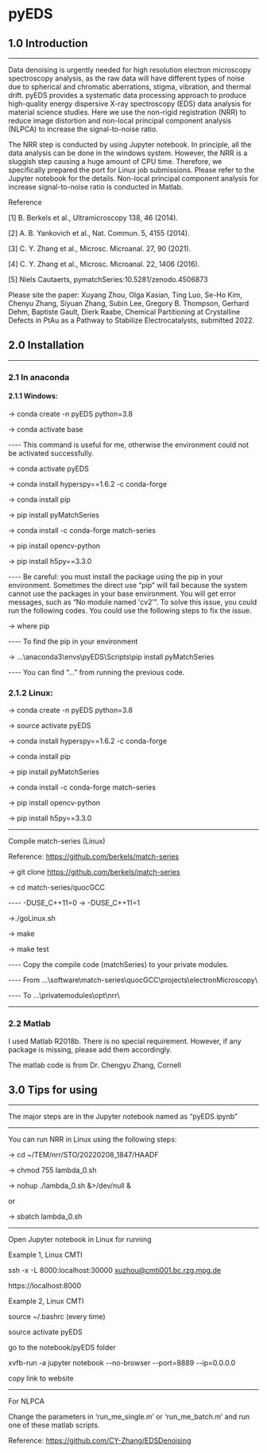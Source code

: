 # pyEDS

## 1.0 Introduction
__________________________________________________________________________________________________________________________________________________________________

Data denoising is urgently needed for high resolution electron microscopy spectroscopy analysis, as the raw data will have different types of noise due to spherical and chromatic aberrations, stigma, vibration, and thermal drift. pyEDS provides a systematic data processing approach to produce high-quality energy dispersive X-ray spectroscopy (EDS) data analysis for material science studies. Here we use the non-rigid registration (NRR) to reduce image distortion and non-local principal component analysis (NLPCA) to increase the signal-to-noise ratio.

The NRR step is conducted by using Jupyter notebook. In principle, all the data analysis can be done in the windows system. However, the NRR is a sluggish step causing a huge amount of CPU time. Therefore, we specifically prepared the port for Linux job submissions. Please refer to the Jupyter notebook for the details. 
Non-local principal component analysis for increase signal-to-noise ratio is conducted in Matlab.  

Reference

[1] B. Berkels et al., Ultramicroscopy 138, 46 (2014).

[2] A. B. Yankovich et al., Nat. Commun. 5, 4155 (2014).

[3] C. Y. Zhang et al., Microsc. Microanal. 27, 90 (2021).

[4] C. Y. Zhang et al., Microsc. Microanal. 22, 1406 (2016).

[5] Niels Cautaerts, pymatchSeries:10.5281/zenodo.4506873

Please site the paper: Xuyang Zhou, Olga Kasian, Ting Luo, Se-Ho Kim, Chenyu Zhang, Siyuan Zhang, Subin Lee, Gregory B. Thompson, Gerhard Dehm, Baptiste Gault, Dierk Raabe, Chemical Partitioning at Crystalline Defects in PtAu as a Pathway to Stabilize Electrocatalysts, submitted 2022.

## 2.0 Installation

__________________________________________________________________________________________________________________________________________________________________

### 2.1 In anaconda

#### 2.1.1 Windows:

-> conda create -n pyEDS python=3.8

-> conda activate base

---- This command is useful for me, otherwise the environment could not be activated successfully. 

-> conda activate pyEDS

-> conda install hyperspy==1.6.2 -c conda-forge

-> conda install pip

-> pip install pyMatchSeries

-> conda install -c conda-forge match-series

-> pip install opencv-python

-> pip install h5py==3.3.0

---- Be careful: you must install the package using the pip in your environment. Sometimes the direct use “pip” will fail because the system cannot use the packages in your base environment. You will get error messages, such as “No module named 'cv2’”.  To solve this issue, you could run the following codes. You could use the following steps to fix the issue.

-> where pip

---- To find the pip in your environment

-> …\anaconda3\envs\pyEDS\Scripts\pip install pyMatchSeries

---- You can find “…” from running the previous code.  

### 2.1.2 Linux:

-> conda create -n pyEDS python=3.8

-> source activate pyEDS

-> conda install hyperspy==1.6.2 -c conda-forge

-> conda install pip

-> pip install pyMatchSeries

-> conda install -c conda-forge match-series

-> pip install opencv-python

-> pip install h5py==3.3.0

__________________________________________________________________________________

Compile match-series (Linux)

Reference: https://github.com/berkels/match-series

-> git clone https://github.com/berkels/match-series

-> cd match-series/quocGCC

---- -DUSE_C++11=0 -> -DUSE_C++11=1

->./goLinux.sh

-> make

-> make test

---- Copy the compile code (matchSeries) to your private modules.

---- From …\software\match-series\quocGCC\projects\electronMicroscopy\

---- To …\privatemodules\opt\nrr\

__________________________________________________________________________________

### 2.2 Matlab

I used Matlab R2018b. There is no special requirement. However, if any package is missing, please add them accordingly. 

The matlab code is from Dr. Chengyu Zhang, Cornell 



## 3.0 Tips for using
____________________________________________________________________________________________________________________________________________________________________
The major steps are in the Jupyter notebook named as “pyEDS.ipynb”
__________________________________________________________________________________
You can run NRR in Linux using the following steps:

-> cd ~/TEM/nrr/STO/20220208_1847/HAADF

-> chmod 755 lambda_0.sh

-> nohup ./lambda_0.sh &>/dev/null &

or

-> sbatch lambda_0.sh
__________________________________________________________________________________

Open Jupyter notebook in Linux for running

Example 1, Linux CMTI

ssh -x -L 8000:localhost:30000 xuzhou@cmti001.bc.rzg.mpg.de

https://localhost:8000


Example 2, Linux CMTI

source ~/.bashrc (every time)

source activate pyEDS

go to the notebook/pyEDS folder

xvfb-run -a jupyter notebook --no-browser --port=8889 --ip=0.0.0.0

copy link to website

__________________________________________________________________________________

For NLPCA

Change the parameters in ‘run_me_single.m’ or ‘run_me_batch.m’ and run one of these matlab scripts. 

Reference: https://github.com/CY-Zhang/EDSDenoising




